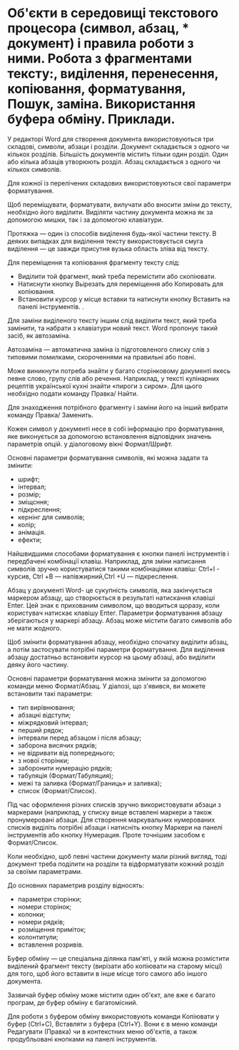 # Об'єкти в середовищі текстового процесора (символ, абзац, * документ) і правила роботи з ними. Робота з фрагментами тексту:, виділення, перенесення, копіювання, форматування, Пошук, заміна. Використання буфера обміну. Приклади.

У редакторі Word для створення документа використовуються три складовi, символи, абзаци і розділи. Документ складається з одного чи кількох розділів. Більшість документів містить тільки один розділ. Один або кілька абзаців утворюють розділ. Абзац складається з одного чи кількох символів. 

Для кожної із перелічених складових використовуються свої параметри форматування.

Щоб переміщувати, форматувати, вилучати або вносити зміни до тексту, необхідно його виділити. Виділяти частину документа можна як за допомогою мишки, так і за допомогою клавіатури.

Протяжка — один із способів виділення будь-якої частини тексту. В деяких випадках для виділення тексту використовується смуга виділення — це завжди присутня вузька область зліва від тексту.

Для переміщення та копіювання фрагменту тексту слід:
-  Виділити той фрагмент, який треба перемістити або скопіювати.
-  Натиснути кнопку Вьірезать для переміщення або Копировать для копіювання.
-  Встановити курсор у місце вставки та натиснути кнопку Вставить на панелі інструментів. .

Для заміни виділеного тексту іншим слід виділити текст, який треба замінити, та набрати з клавіатури новий текст. Word пропонує такий засіб, як автозаміна.

Автозаміна — автоматична заміна із підготовленого списку слів з типовими помилками, скороченнями на правильні або повні.

Може виникнути потреба знайти у багато сторінковому документі якесь певне слово, групу слів або речення. Наприклад, у тексті кулінарних рецептів української кухні знайти «пироги з сиром». Для цього необхідно подати команду Правка/ Найти.

Для знаходження потрібного фрагменту і заміни його на інший вибрати команду Правка/ Заменить.

Кожен символ у документі несе в собі інформацію про форматування, яке виконується за допомогою встановлення відповідних значень параметрів опцій. у діалоговому вікні Формат/Шрифт.

Основні параметри форматування символів, які можна задати та змінити:
- шрифт; 
- інтервал; 
- розмір; 
- зміщсння;
- підкреслення; 
- кернінг для символів;
- колір;
- анімація.
- ефекти;

Найшвидшими способами форматування є кнопки панелі інструментів і передбачені комбінації клавіш. Наприклад, для зміни написання символів зручно користуватися такими комбінаціями клавіш: Ctrl+I - курсив, Ctrl +В — напівжирний,Ctrl +U — підкреслення.

Абзац у документі Word- це сукупність символів, яка закінчується маркером абзацу, що створюється в результаті натискання клавіші Епtег. Цей знак є прихованим символом, що вводиться щоразу, коли користувач натискає клавішу Епtег. Параметри форматування абзацу зберігаються у маркері абзацу. Абзац може містити багато символів або не мати жодного.

Щоб змінити форматування абзацу, необхідно спочатку виділити абзац, а потім застосувати потрібні параметри форматування. Для виділення абзацу достатньо встановити курсор на цьому абзаці, або виділити деяку його частину.

Основні параметри форматування можна змінити за допомогою команди меню Формат/Абзац. У діалозі, що з'явився, ви можете встановити такі параметри:
- тип вирівнювання;
- абзацні відступи;
- міжрядковий інтервал;
- перший рядок; 
- інтервали перед абзацом і після абзацу;
- заборона висячих рядків;
- не відривати від попереднього;
- з нової сторінки;
- заборонити нумерацію рядків;
- табуляція (Формат/Табуляция);
- межі та заливка (Формат/Границь» и заливка);
- список (Формат/Список).

Під час оформлення різних списків зручно використовувати абзаци з маркерами (наприклад, у списку вище вставлені маркери а також пронумеровані абзаци. Для створення маркувальних нумерованих списків виділіть потрібні абзаци і натисніть кнопку Маркери на панелі інструментів або кнопку Нумерация. Проте точнішим засобом є Формат/Список.

Коли необхідно, щоб певні частини документу мали різний вигляд, тоді документ треба поділити на розділи та відформатувати кожний розділ за своїми параметрами.

До основних параметрив розділу відносять:
- параметри сторінки;
- номери сторінок;
- колонки;
- номери рядків;
- розміщення приміток;
- колонтитули;
- вставлення розривів.

Буфер обміну — це спеціальна ділянка пам'яті, у якій можна розмістити виділений фрагмент тексту (вирізати або копіювати на старому місці) для того, щоб його вставити в інше місце того самого або іншого документа.

Зазвичай буфер обміну може містити один об'єкт, але вже є багато програм, де буфер обміну є багатомісний.

Для роботи з буфером обміну використовують команди Копіювати у буфер (Ctrl+С), Вставляти з буфера (Ctrl+Y). Вони є в меню команди Редагувати (Правка) чи в контекстних меню об'єктів, а також продубльовані кнопками на панелі інструментів.
